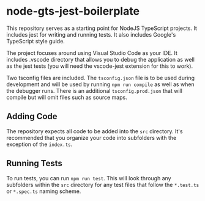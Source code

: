 # node-gts-jest-boilerplate

This repository serves as a starting point for NodeJS TypeScript projects. It includes jest for writing and running tests. It also includes Google's TypeScript style guide.

The project focuses around using Visual Studio Code as your IDE. It includes .vscode directory that allows you to debug the application as well as the jest tests (you will need the vscode-jest extension for this to work).

Two tsconfig files are included. The `tsconfig.json` file is to be used during development and will be used by running `npm run compile` as well as when the debugger runs. There is an additional `tsconfig.prod.json` that will compile but will omit files such as source maps.

## Adding Code

The repository expects all code to be added into the `src` directory. It's recommended that you organize your code into subfolders with the exception of the `index.ts`.

## Running Tests

To run tests, you can run `npm run test`. This will look through any subfolders within the `src` directory for any test files that follow the `*.test.ts` or `*.spec.ts` naming scheme.
